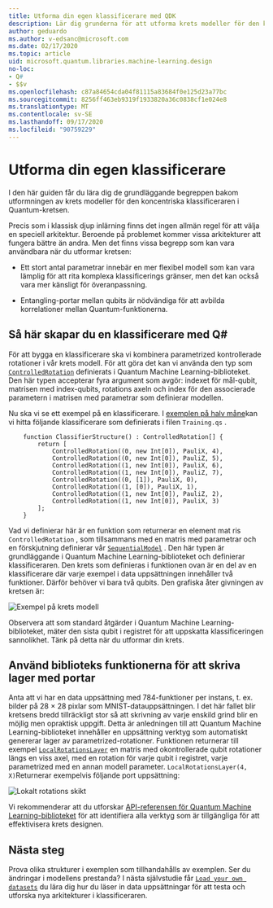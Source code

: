 ```yaml
---
title: Utforma din egen klassificerare med QDK
description: Lär dig grunderna för att utforma krets modeller för den koncentriska klassificeraren i Quantum-kretsen.
author: geduardo
ms.author: v-edsanc@microsoft.com
ms.date: 02/17/2020
ms.topic: article
uid: microsoft.quantum.libraries.machine-learning.design
no-loc:
- Q#
- $$v
ms.openlocfilehash: c87a84654cda04f81115a83684f0e125d23a77bc
ms.sourcegitcommit: 8256ff463eb9319f1933820a36c0838cf1e024e8
ms.translationtype: MT
ms.contentlocale: sv-SE
ms.lasthandoff: 09/17/2020
ms.locfileid: "90759229"
---
```

# <a name="design-your-own-classifier"></a>Utforma din egen klassificerare

I den här guiden får du lära dig de grundläggande begreppen bakom utformningen av krets modeller för den koncentriska klassificeraren i Quantum-kretsen.

Precis som i klassisk djup inlärning finns det ingen allmän regel för att välja en speciell arkitektur. Beroende på problemet kommer vissa arkitekturer att fungera bättre än andra. Men det finns vissa begrepp som kan vara användbara när du utformar kretsen:

- Ett stort antal parametrar innebär en mer flexibel modell som kan vara lämplig för att rita komplexa klassificerings gränser, men det kan också vara mer känsligt för överanpassning.

- Entangling-portar mellan qubits är nödvändiga för att avbilda korrelationer mellan Quantum-funktionerna.

## <a name="how-to-build-a-classifier-with-q"></a>Så här skapar du en klassificerare med Q\#

För att bygga en klassificerare ska vi kombinera parametrized kontrollerade rotationer i vår krets modell. För att göra det kan vi använda den typ som [`ControlledRotation`](xref:microsoft.quantum.machinelearning.controlledrotation) definierats i Quantum Machine Learning-biblioteket. Den här typen accepterar fyra argument som avgör: indexet för mål-qubit, matrisen med index-qubits, rotations axeln och index för den associerade parametern i matrisen med parametrar som definierar modellen.

Nu ska vi se ett exempel på en klassificerare. I [exemplen på halv måne](https://github.com/microsoft/Quantum/tree/main/samples/machine-learning/half-moons)kan vi hitta följande klassificerare som definierats i filen `Training.qs` .

```qsharp
    function ClassifierStructure() : ControlledRotation[] {
        return [
            ControlledRotation((0, new Int[0]), PauliX, 4),
            ControlledRotation((0, new Int[0]), PauliZ, 5),
            ControlledRotation((1, new Int[0]), PauliX, 6),
            ControlledRotation((1, new Int[0]), PauliZ, 7),
            ControlledRotation((0, [1]), PauliX, 0),
            ControlledRotation((1, [0]), PauliX, 1),
            ControlledRotation((1, new Int[0]), PauliZ, 2),
            ControlledRotation((1, new Int[0]), PauliX, 3)
        ];
    }
 ```

Vad vi definierar här är en funktion som returnerar en element mat ris `ControlledRotation` , som tillsammans med en matris med parametrar och en förskjutning definierar vår [`SequentialModel`](xref:microsoft.quantum.machinelearning.sequentialmodel) . Den här typen är grundläggande i Quantum Machine Learning-biblioteket och definierar klassificeraren. Den krets som definieras i funktionen ovan är en del av en klassificerare där varje exempel i data uppsättningen innehåller två funktioner. Därför behöver vi bara två qubits. Den grafiska åter givningen av kretsen är:

 ![Exempel på krets modell](~/media/circuit_model_1.PNG)

Observera att som standard åtgärder i Quantum Machine Learning-biblioteket, mäter den sista qubit i registret för att uppskatta klassificeringen sannolikhet. Tänk på detta när du utformar din krets.

## <a name="use-the-library-functions-to-write-layers-of-gates"></a>Använd biblioteks funktionerna för att skriva lager med portar

Anta att vi har en data uppsättning med 784-funktioner per instans, t. ex. bilder på 28 × 28 pixlar som MNIST-datauppsättningen. I det här fallet blir kretsens bredd tillräckligt stor så att skrivning av varje enskild grind blir en möjlig men opraktisk uppgift. Detta är anledningen till att Quantum Machine Learning-biblioteket innehåller en uppsättning verktyg som automatiskt genererar lager av parametrized-rotationer. Funktionen returnerar till exempel [`LocalRotationsLayer`](xref:microsoft.quantum.machinelearning.localrotationslayer) en matris med okontrollerade qubit rotationer längs en viss axel, med en rotation för varje qubit i registret, varje parametrized med en annan modell parameter. `LocalRotationsLayer(4, X)`Returnerar exempelvis följande port uppsättning:

 ![Lokalt rotations skikt](~/media/local_rotations_layer.PNG)

Vi rekommenderar att du utforskar [API-referensen för Quantum Machine Learning-biblioteket](xref:microsoft.quantum.machinelearning) för att identifiera alla verktyg som är tillgängliga för att effektivisera krets designen.

## <a name="next-steps"></a>Nästa steg

 Prova olika strukturer i exemplen som tillhandahålls av exemplen. Ser du ändringar i modellens prestanda? I nästa självstudie får [`Load your own datasets`](xref:microsoft.quantum.libraries.machine-learning.load) du lära dig hur du läser in data uppsättningar för att testa och utforska nya arkitekturer i klassificeraren.
